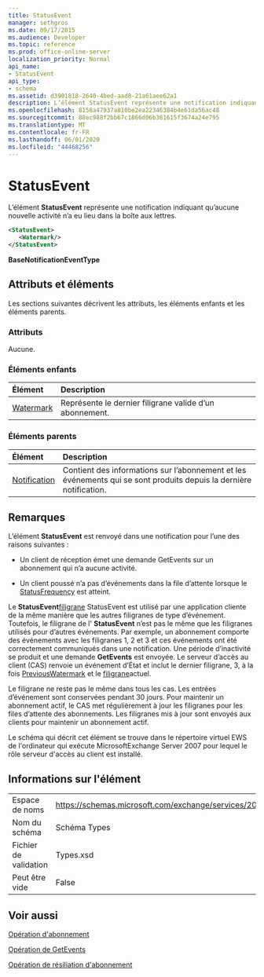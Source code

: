 ```yaml
---
title: StatusEvent
manager: sethgros
ms.date: 09/17/2015
ms.audience: Developer
ms.topic: reference
ms.prod: office-online-server
localization_priority: Normal
api_name:
- StatusEvent
api_type:
- schema
ms.assetid: d3901818-2640-4bed-aad8-21a61aee62a1
description: L’élément StatusEvent représente une notification indiquant qu’aucune nouvelle activité n’a eu lieu dans la boîte aux lettres.
ms.openlocfilehash: 8158a47937a810be2ea22346384b4e61da56ac48
ms.sourcegitcommit: 88ec988f2bb67c1866d06b361615f3674a24e795
ms.translationtype: MT
ms.contentlocale: fr-FR
ms.lasthandoff: 06/01/2020
ms.locfileid: "44468256"
---
```

# <a name="statusevent"></a>StatusEvent

L’élément **StatusEvent** représente une notification indiquant qu’aucune nouvelle activité n’a eu lieu dans la boîte aux lettres. 
  
```xml
<StatusEvent>
   <Watermark/>
</StatusEvent>
```

 **BaseNotificationEventType**
## <a name="attributes-and-elements"></a>Attributs et éléments

Les sections suivantes décrivent les attributs, les éléments enfants et les éléments parents.
  
### <a name="attributes"></a>Attributs

Aucune.
  
### <a name="child-elements"></a>Éléments enfants

|**Élément**|**Description**|
|:-----|:-----|
|[Watermark](watermark.md) <br/> |Représente le dernier filigrane valide d’un abonnement.  <br/> |
   
### <a name="parent-elements"></a>Éléments parents

|**Élément**|**Description**|
|:-----|:-----|
|[Notification](notification-ex15websvcsotherref.md) <br/> |Contient des informations sur l’abonnement et les événements qui se sont produits depuis la dernière notification.  <br/> |
   
## <a name="remarks"></a>Remarques

L’élément **StatusEvent** est renvoyé dans une notification pour l’une des raisons suivantes : 
  
- Un client de réception émet une demande GetEvents sur un abonnement qui n’a aucune activité.
    
- Un client poussé n’a pas d’événements dans la file d’attente lorsque le [StatusFrequency](statusfrequency.md) est atteint. 
    
Le **StatusEvent**[filigrane](watermark.md) StatusEvent est utilisé par une application cliente de la même manière que les autres filigranes de type d’événement. Toutefois, le filigrane de l' **StatusEvent** n’est pas le même que les filigranes utilisés pour d’autres événements. Par exemple, un abonnement comporte des événements avec les filigranes 1, 2 et 3 et ces événements ont été correctement communiqués dans une notification. Une période d’inactivité se produit et une demande **GetEvents** est envoyée. Le serveur d’accès au client (CAS) renvoie un événement d’État et inclut le dernier filigrane, 3, à la fois [PreviousWatermark](previouswatermark.md) et le [filigrane](watermark.md)actuel.
  
Le filigrane ne reste pas le même dans tous les cas. Les entrées d’événement sont conservées pendant 30 jours. Pour maintenir un abonnement actif, le CAS met régulièrement à jour les filigranes pour les files d’attente des abonnements. Les filigranes mis à jour sont envoyés aux clients pour maintenir un abonnement actif.
  
Le schéma qui décrit cet élément se trouve dans le répertoire virtuel EWS de l'ordinateur qui exécute MicrosoftExchange Server 2007 pour lequel le rôle serveur d'accès au client est installé.
  
## <a name="element-information"></a>Informations sur l'élément

|||
|:-----|:-----|
|Espace de noms  <br/> |https://schemas.microsoft.com/exchange/services/2006/types  <br/> |
|Nom du schéma  <br/> |Schéma Types  <br/> |
|Fichier de validation  <br/> |Types.xsd  <br/> |
|Peut être vide  <br/> |False  <br/> |
   
## <a name="see-also"></a>Voir aussi



[Opération d'abonnement](subscribe-operation.md)
  
[Opération de GetEvents](getevents-operation.md)
  
[Opération de résiliation d'abonnement](unsubscribe-operation.md)

